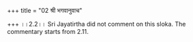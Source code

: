 +++
title = "02 श्री भगवानुवाच"

+++
।।2.2।। Sri Jayatirtha did not comment on this sloka. The commentary
starts from 2.11.  
  
